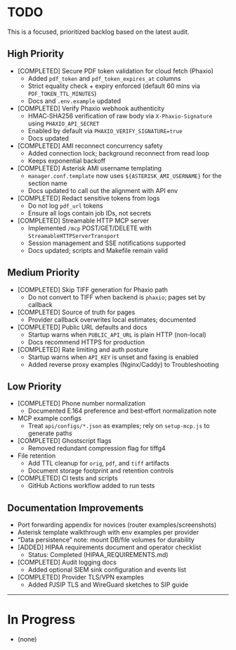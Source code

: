 # TODO

This is a focused, prioritized backlog based on the latest audit.

## High Priority
- [COMPLETED] Secure PDF token validation for cloud fetch (Phaxio)
  - Added `pdf_token` and `pdf_token_expires_at` columns
  - Strict equality check + expiry enforced (default 60 mins via `PDF_TOKEN_TTL_MINUTES`)
  - Docs and `.env.example` updated
- [COMPLETED] Verify Phaxio webhook authenticity
  - HMAC‑SHA256 verification of raw body via `X-Phaxio-Signature` using `PHAXIO_API_SECRET`
  - Enabled by default via `PHAXIO_VERIFY_SIGNATURE=true`
  - Docs updated
- [COMPLETED] AMI reconnect concurrency safety
  - Added connection lock; background reconnect from read loop
  - Keeps exponential backoff
- [COMPLETED] Asterisk AMI username templating
  - `manager.conf.template` now uses `${ASTERISK_AMI_USERNAME}` for the section name
  - Docs updated to call out the alignment with API env
- [COMPLETED] Redact sensitive tokens from logs
  - Do not log `pdf_url` tokens
  - Ensure all logs contain job IDs, not secrets
- [COMPLETED] Streamable HTTP MCP server
  - Implemented `/mcp` POST/GET/DELETE with `StreamableHTTPServerTransport`
  - Session management and SSE notifications supported
  - Docs updated; scripts and Makefile remain valid

## Medium Priority
- [COMPLETED] Skip TIFF generation for Phaxio path
  - Do not convert to TIFF when backend is `phaxio`; pages set by callback
- [COMPLETED] Source of truth for pages
  - Provider callback overwrites local estimates; documented
- [COMPLETED] Public URL defaults and docs
  - Startup warns when `PUBLIC_API_URL` is plain HTTP (non-local)
  - Docs recommend HTTPS for production
- [COMPLETED] Rate limiting and auth posture
  - Startup warns when `API_KEY` is unset and faxing is enabled
  - Added reverse proxy examples (Nginx/Caddy) to Troubleshooting

## Low Priority
- [COMPLETED] Phone number normalization
  - Documented E.164 preference and best‑effort normalization note
- MCP example configs
  - Treat `api/configs/*.json` as examples; rely on `setup-mcp.js` to generate paths
- [COMPLETED] Ghostscript flags
  - Removed redundant compression flag for tiffg4
- File retention
  - Add TTL cleanup for `orig`, `pdf`, and `tiff` artifacts
  - Document storage footprint and retention controls
- [COMPLETED] CI tests and scripts
  - GitHub Actions workflow added to run tests

## Documentation Improvements
- Port forwarding appendix for novices (router examples/screenshots)
- Asterisk template walkthrough with env examples per provider
- “Data persistence” note: mount DB/file volumes for durability
- [ADDED] HIPAA requirements document and operator checklist
  - Status: Completed (HIPAA_REQUIREMENTS.md)
- [COMPLETED] Audit logging docs
  - Added optional SIEM sink configuration and events list
- [COMPLETED] Provider TLS/VPN examples
  - Added PJSIP TLS and WireGuard sketches to SIP guide

---

# In Progress
- (none)

